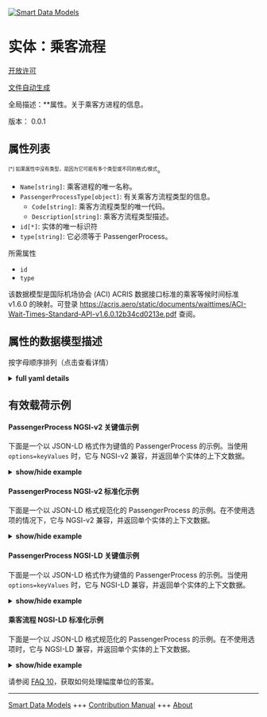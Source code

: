 <!-- 10-Header -->  
[![Smart Data Models](https://smartdatamodels.org/wp-content/uploads/2022/01/SmartDataModels_logo.png "Logo")](https://smartdatamodels.org)  
实体：乘客流程  
=======<!-- /10-Header -->  
<!-- 15-License -->  
[开放许可](https://github.com/smart-data-models//dataModel.ACRIS/blob/master/PassengerProcess/LICENSE.md)  
[文件自动生成](https://docs.google.com/presentation/d/e/2PACX-1vTs-Ng5dIAwkg91oTTUdt8ua7woBXhPnwavZ0FxgR8BsAI_Ek3C5q97Nd94HS8KhP-r_quD4H0fgyt3/pub?start=false&loop=false&delayms=3000#slide=id.gb715ace035_0_60)  
<!-- /15-License -->  
<!-- 20-Description -->  
全局描述：**属性。关于乘客方进程的信息。  
版本： 0.0.1  
<!-- /20-Description -->  
<!-- 30-PropertiesList -->  

## 属性列表  

<sup><sub>[*] 如果属性中没有类型，是因为它可能有多个类型或不同的格式/模式</sub></sup>。  
- `Name[string]`: 乘客进程的唯一名称。  - `PassengerProcessType[object]`: 有关乘客方流程类型的信息。  	- `Code[string]`: 乘客方流程类型的唯一代码。    
	- `Description[string]`: 乘客方流程类型描述。    
- `id[*]`: 实体的唯一标识符  - `type[string]`: 它必须等于 PassengerProcess。  <!-- /30-PropertiesList -->  
<!-- 35-RequiredProperties -->  
所需属性  
- `id`  - `type`  <!-- /35-RequiredProperties -->  
<!-- 40-RequiredProperties -->  
该数据模型是国际机场协会 (ACI) ACRIS 数据接口标准的乘客等候时间标准 v1.6.0 的映射。可登录 https://acris.aero/static/documents/waittimes/ACI-Wait-Times-Standard-API-v1.6.0.12b34cd0213e.pdf 查阅。  
<!-- /40-RequiredProperties -->  
<!-- 50-DataModelHeader -->  
## 属性的数据模型描述  
按字母顺序排列（点击查看详情）  
<!-- /50-DataModelHeader -->  
<!-- 60-ModelYaml -->  
<details><summary><strong>full yaml details</strong></summary>    
```yaml  
PassengerProcess:    
  description: Property. Information about the Passenger Party Process.    
  properties:    
    Name:    
      description: Unique name for the Passenger Process.    
      type: string    
      x-ngsi:    
        type: Property    
    PassengerProcessType:    
      description: Information about the type of Passenger Party Process.    
      properties:    
        Code:    
          description: Unique code for the type of Passenger Party Process.    
          type: string    
          x-ngsi:    
            type: Property    
        Description:    
          description: Description of the type of Passenger Party Process.    
          type: string    
          x-ngsi:    
            type: Property    
      type: object    
      x-ngsi:    
        type: Property    
    id:    
      anyOf:    
        - description: Identifier format of any NGSI entity    
          maxLength: 256    
          minLength: 1    
          pattern: ^[\w\-\.\{\}\$\+\*\[\]`|~^@!,:\\]+$    
          type: string    
          x-ngsi:    
            type: Property    
        - description: Identifier format of any NGSI entity    
          format: uri    
          type: string    
          x-ngsi:    
            type: Property    
      description: Unique identifier of the entity    
      x-ngsi:    
        type: Property    
    type:    
      description: It must be equal to PassengerProcess.    
      enum:    
        - PassengerProcess    
      type: string    
      x-ngsi:    
        type: Property    
  required:    
    - id    
    - type    
  type: object    
  x-derived-from: https://acris.aero/static/documents/waittimes/ACI-Wait-Times-API-Specification-v1.6.0.1c4ec122da9a.yaml    
  x-disclaimer: 'Redistribution and use in source and binary forms, with or without modification, are permitted  provided that the license conditions are met. Copyleft (c) 2022 Contributors to Smart Data Models Program'    
  x-license-url: https://github.com/smart-data-models/dataModel.ACRIS/blob/master/PassengerProcess/LICENSE.md    
  x-model-schema: https://smart-data-models.github.io/dataModel.ACRIS/PassengerProcess/schema.json    
  x-model-tags: ACRIS    
  x-version: 0.0.1    
```  
</details>    
<!-- /60-ModelYaml -->  
<!-- 70-MiddleNotes -->  
<!-- /70-MiddleNotes -->  
<!-- 80-Examples -->  
## 有效载荷示例  
#### PassengerProcess NGSI-v2 关键值示例  
下面是一个以 JSON-LD 格式作为键值的 PassengerProcess 的示例。当使用 `options=keyValues` 时，它与 NGSI-v2 兼容，并返回单个实体的上下文数据。  
<details><summary><strong>show/hide example</strong></summary>    
```json  
{  
    "id": "urn:ngsi-ld:PassengerProcess:id:HARF:66129232",  
    "type": "PassengerProcess",  
    "Name": "",  
    "PassengerProcessType": {  
        "Code": "code1",  
        "Description": ""  
    }  
}  
```  
</details>  
#### PassengerProcess NGSI-v2 标准化示例  
下面是一个以 JSON-LD 格式规范化的 PassengerProcess 的示例。在不使用选项的情况下，它与 NGSI-v2 兼容，并返回单个实体的上下文数据。  
<details><summary><strong>show/hide example</strong></summary>    
```json  
{  
    "id": "urn:ngsi-ld:PassengerProcess:id:YOUE:15643415",  
    "type": "PassengerProcess",  
    "Name": {  
        "type": "Text",  
        "value": ""  
    },  
    "PassengerProcessType": {  
        "type": "StructuredValue",  
        "value": {  
            "Code": "code1",  
            "Description": ""  
        }  
    }  
}  
```  
</details>  
#### PassengerProcess NGSI-LD 关键值示例  
下面是一个以 JSON-LD 格式作为键值的 PassengerProcess 的示例。当使用 `options=keyValues` 时，它与 NGSI-LD 兼容，并返回单个实体的上下文数据。  
<details><summary><strong>show/hide example</strong></summary>    
```json  
{  
    "id": "urn:ngsi-ld:PassengerProcess:id:HARF:66129232",  
    "type": "PassengerProcess",  
    "Name": "",  
    "PassengerProcessType": {  
        "Code": "code1",  
        "Description": ""  
    },  
    "@context": [  
        "https://raw.githubusercontent.com/smart-data-models/dataModel.ACRIS/master/context.jsonld"  
    ]  
}  
```  
</details>  
#### 乘客流程 NGSI-LD 标准化示例  
下面是一个以 JSON-LD 格式规范化的 PassengerProcess 的示例。在不使用选项时，它与 NGSI-LD 兼容，并返回单个实体的上下文数据。  
<details><summary><strong>show/hide example</strong></summary>    
```json  
{  
    "id": "urn:ngsi-ld:PassengerProcess:id:YOUE:15643415",  
    "type": "PassengerProcess",  
    "Name": {  
        "type": "Property",  
        "value": ""  
    },  
    "PassengerProcessType": {  
        "type": "Property",  
        "value": {  
            "Code": "code1",  
            "Description": ""  
        }  
    },  
    "@context": [  
        "https://raw.githubusercontent.com/smart-data-models/dataModel.ACRIS/master/context.jsonld"  
    ]  
}  
```  
</details><!-- /80-Examples -->  
<!-- 90-FooterNotes -->  
<!-- /90-FooterNotes -->  
<!-- 95-Units -->  
请参阅 [FAQ 10](https://smartdatamodels.org/index.php/faqs/)，获取如何处理幅度单位的答案。  
<!-- /95-Units -->  
<!-- 97-LastFooter -->  
---  
[Smart Data Models](https://smartdatamodels.org) +++ [Contribution Manual](https://bit.ly/contribution_manual) +++ [About](https://bit.ly/Introduction_SDM)<!-- /97-LastFooter -->  
